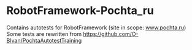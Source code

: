 # RobotFramework-Pochta_ru
Contains autotests for RobotFramework (site in scope: www.pochta.ru)
Some tests are rewritten from https://github.com/O-BIvan/PochtaAutotestTraining
